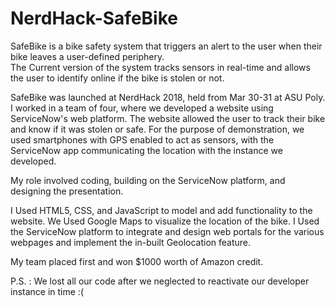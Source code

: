 # NerdHack-SafeBike
SafeBike is a bike safety system that triggers an alert to the user when their bike leaves a user-defined periphery.  
The Current version of the system tracks sensors in real-time and allows the user to identify online if the bike is stolen or not. 

SafeBike was launched at NerdHack 2018, held from Mar 30-31 at ASU Poly. 
I worked in a team of four, where we developed a website using ServiceNow's web platform.
The website allowed the user to track their bike and know if it was stolen or safe. 
For the purpose of demonstration, we used smartphones with GPS enabled to act as sensors, with the ServiceNow app communicating the location with the instance we developed. 

My role involved coding, building on the ServiceNow platform, and designing the presentation.

I Used HTML5, CSS, and JavaScript to model and add functionality to the website. 
We Used Google Maps to visualize the location of the bike.
I Used the ServiceNow platform to integrate and design web portals for the various webpages and implement the in-built Geolocation feature.


My team placed first and won $1000 worth of Amazon credit. 



P.S. : We lost all our code after we neglected to reactivate our developer instance in time :(
